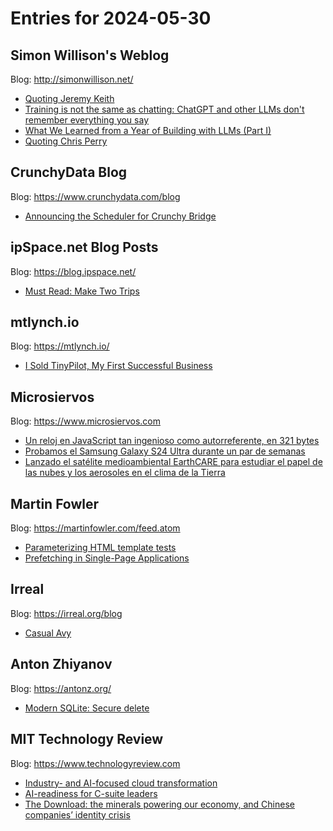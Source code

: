 # Entries for 2024-05-30
## Simon Willison's Weblog 
Blog: http://simonwillison.net/ 

- [Quoting Jeremy Keith](https://simonwillison.net/2024/May/29/jeremy-keith/#atom-everything)
- [Training is not the same as chatting: ChatGPT and other LLMs don't remember everything you say](https://simonwillison.net/2024/May/29/training-not-chatting/#atom-everything)
- [What We Learned from a Year of Building with LLMs (Part I)](https://simonwillison.net/2024/May/29/a-year-of-building-with-llms/#atom-everything)
- [Quoting Chris Perry](https://simonwillison.net/2024/May/29/chris-perry/#atom-everything)
## CrunchyData Blog 
Blog: https://www.crunchydata.com/blog 

- [ Announcing the Scheduler for Crunchy Bridge ](https://www.crunchydata.com/blog/annoucing-the-scheduler-for-crunchy-bridge)
## ipSpace.net Blog Posts 
Blog: https://blog.ipspace.net/ 

- [Must Read: Make Two Trips](https://blog.ipspace.net/2024/05/worth-reading-make-two-trips.html?utm_source=atom_feed)
## mtlynch.io 
Blog: https://mtlynch.io/ 

- [I Sold TinyPilot, My First Successful Business](https://mtlynch.io/i-sold-tinypilot/)
## Microsiervos 
Blog: https://www.microsiervos.com 

- [Un reloj en JavaScript tan ingenioso como autorreferente, en 321 bytes](https://www.microsiervos.com/archivo/ordenadores/reloj-javascript-ingenioso-autorreferente.html)
- [Probamos el Samsung Galaxy S24 Ultra durante un par de semanas](https://www.microsiervos.com/archivo/gadgets/prueba-dos-semanas-samsung-galaxy-s24-ultra.html)
- [Lanzado el satélite medioambiental EarthCARE para estudiar el papel de las nubes y los aerosoles en el clima de la Tierra](https://www.microsiervos.com/archivo/espacio/lanzado-earthcare-estudiar-nubes-aerosoles-clima-tierra.html)
## Martin Fowler 
Blog: https://martinfowler.com/feed.atom 

- [Parameterizing HTML template tests](https://martinfowler.com/articles/tdd-html-templates.html#MakeItEasyToAddNewTests)
- [Prefetching in Single-Page Applications](https://martinfowler.com/articles/data-fetch-spa.html#prefetching)
## Irreal 
Blog: https://irreal.org/blog 

- [Casual Avy](https://irreal.org/blog/?p=12206)
## Anton Zhiyanov 
Blog: https://antonz.org/ 

- [Modern SQLite: Secure delete](https://antonz.org/sqlite-secure-delete/)
## MIT Technology Review 
Blog: https://www.technologyreview.com 

- [Industry- and AI-focused cloud transformation](https://www.technologyreview.com/2024/05/29/1092342/industry-and-ai-focused-cloud-transformation/)
- [AI-readiness for C-suite leaders](https://www.technologyreview.com/2024/05/29/1092235/ai-readiness-for-c-suite-leaders/)
- [The Download: the minerals powering our economy, and Chinese companies’ identity crisis](https://www.technologyreview.com/2024/05/29/1092928/the-download-the-minerals-powering-our-economy-and-chinese-companies-identity-crisis/)